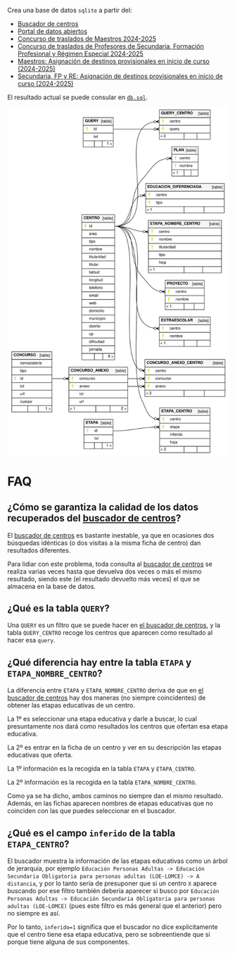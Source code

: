 Crea una base de datos `sqlite` a partir del:

* [Buscador de centros](https://gestiona.comunidad.madrid/wpad_pub/run/j/BusquedaAvanzada.icm)
* [Portal de datos abiertos](https://datos.comunidad.madrid/catalogo/dataset/centros_educativos/resource/9578660d-f9de-48f4-a387-7f1a8333338b)
* [Concurso de traslados de Maestros 2024-2025](https://www.comunidad.madrid/servicios/educacion/concurso-traslados-maestros)
* [Concurso de traslados de Profesores de Secundaria, Formación Profesional y Régimen Especial 2024-2025](https://www.comunidad.madrid/servicios/educacion/concurso-traslados-profesores-secundaria-formacion-profesional-regimen-especial)
* [Maestros: Asignación de destinos provisionales en inicio de curso (2024-2025)](https://www.comunidad.madrid/servicios/educacion/maestros-asignacion-destinos-provisionales-inicio-curso)
* [Secundaria, FP y RE: Asignación de destinos provisionales en inicio de curso (2024-2025)](https://www.comunidad.madrid/servicios/educacion/secundaria-fp-re-asignacion-destinos-provisionales-inicio-curso)

El resultado actual se puede consular en [`db.sql`](out/db.sql).

![diagrama](out/db.svg)

# FAQ

## ¿Cómo se garantiza la calidad de los datos recuperados del [buscador de centros](https://gestiona.comunidad.madrid/wpad_pub/run/j/BusquedaAvanzada.icm)?

El [buscador de centros](https://gestiona.comunidad.madrid/wpad_pub/run/j/BusquedaAvanzada.icm)
es bastante inestable, ya que en ocasiones dos búsquedas idénticas (o dos visitas a la misma
ficha de centro) dan resultados diferentes.

Para lidiar con este problema, toda consulta al
[buscador de centros](https://gestiona.comunidad.madrid/wpad_pub/run/j/BusquedaAvanzada.icm)
se realiza varias veces hasta que devuelva dos veces o más el mismo resultado,
siendo este (el resultado devuelto más veces) el que se almacena en la base de datos.

## ¿Qué es la tabla `QUERY`?

Una `QUERY` es un filtro que se puede hacer en [el buscador de centros](https://gestiona.comunidad.madrid/wpad_pub/run/j/BusquedaAvanzada.icm), y la tabla `QUERY_CENTRO` recoge los centros que aparecen como resultado al hacer esa `query`.

## ¿Qué diferencia hay entre la tabla `ETAPA` y `ETAPA_NOMBRE_CENTRO`?

La diferencia entre `ETAPA` y `ETAPA_NOMBRE_CENTRO` deriva de que en [el buscador de centros](https://gestiona.comunidad.madrid/wpad_pub/run/j/BusquedaAvanzada.icm) hay dos maneras (no siempre coincidentes) de obtener las etapas educativas de un centro.

La 1º es seleccionar una etapa educativa y darle a buscar, lo cual presuntamente nos dará como resultados los centros que ofertan esa etapa educativa.

La 2º es entrar en la ficha de un centro y ver en su descripción las etapas educativas que oferta.

La 1º información es la recogida en la tabla `ETAPA` y `ETAPA_CENTRO`.

La 2º información es la recogida en la tabla `ETAPA_NOMBRE_CENTRO`.

Como ya se ha dicho, ambos caminos no siempre dan el mismo resultado. Además, en las fichas aparecen nombres de etapas educativas que no coinciden con las que puedes seleccionar en el buscador.

## ¿Qué es el campo `inferido` de la tabla `ETAPA_CENTRO`?

El buscador muestra la información de las etapas educativas como un árbol de jerarquía, por ejemplo `Educación Personas Adultas -> Educación Secundaria Obligatoria para personas adultas (LOE-LOMCE) -> A distancia`, y por lo tanto sería de presuponer que si un centro `X` aparece buscando por ese filtro también debería aparecer si busco por `Educación Personas Adultas -> Educación Secundaria Obligatoria para personas adultas (LOE-LOMCE)` (pues este filtro es más general que el anterior) pero no siempre es así.

Por lo tanto, `inferido=1` significa que el buscador no dice explícitamente que el centro tiene esa etapa educativa, pero se sobreentiende que si porque tiene alguna de sus componentes.